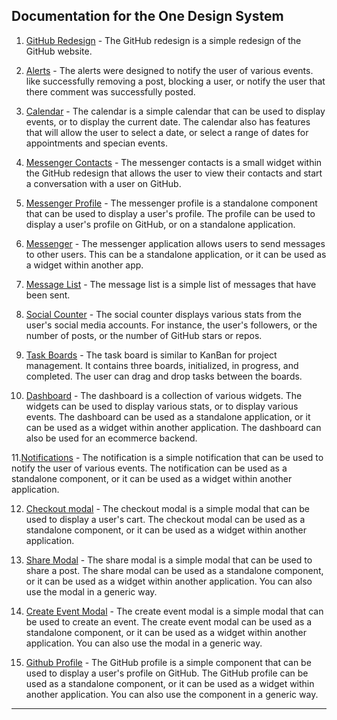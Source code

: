 ## Documentation for the One Design System

1. [GitHub Redesign](./git-redesign.md) - The GitHub redesign is a simple redesign of the GitHub website.

2. [Alerts](./alerts.md) - The alerts were designed to notify the user of various events. like
    successfully removing a post, blocking a user, or notify the user that there comment was
    successfully posted.

3. [Calendar](./calendar.md) - The calendar is a simple calendar that can be used to display
    events, or to display the current date. The calendar also has features that will allow 
    the user to select a date, or select a range of dates for appointments and specian events.

4. [Messenger Contacts](./messenger-contacts.md) - The messenger contacts is a small widget 
    within the GitHub redesign that allows the user to view their contacts and start a conversation 
    with a user on GitHub.

5. [Messenger Profile](./messenger-profile.md) - The messenger profile is a standalone component 
    that can be used to display a user's profile. The profile can be used to display a user's 
    profile on GitHub, or on a standalone application.

6. [Messenger](./messenger.md) - The messenger application allows users to send messages to 
    other users. This can be a standalone application, or it can be used as a widget within 
    another app.

7. [Message List](./message-list.md) - The message list is a simple list of messages that have
    been sent.

8. [Social Counter](./social-counters.md) - The social counter displays various stats from the
    user's social media accounts. For instance, the user's followers, or the number of posts, or 
    the number of GitHub stars or repos.

9. [Task Boards](./task-boards.md) - The task board is similar to KanBan for project management.
    It contains three boards, initialized, in progress, and completed. The user can drag and drop
    tasks between the boards.

10. [Dashboard](./dashboard.md) - The dashboard is a collection of various widgets. The widgets
    can be used to display various stats, or to display various events. The dashboard can be 
    used as a standalone application, or it can be used as a widget within another application.
    The dashboard can also be used for an ecommerce backend.

11.[Notifications](./notification.md) - The notification is a simple notification that can be
     used to notify the user of various events. The notification can be used as a standalone 
     component, or it can be used as a widget within another application.

12. [Checkout modal](./checkout-modal.md) - The checkout modal is a simple modal that can be used
    to display a user's cart. The checkout modal can be used as a standalone component, or it can
    be used as a widget within another application.

13. [Share Modal](./share-modal.md) - The share modal is a simple modal that can be used to share
    a post. The share modal can be used as a standalone component, or it can be used as a widget
    within another application. You can also use the modal in a generic way.

14. [Create Event Modal](./create-event-modal.md) - The create event modal is a simple modal that
    can be used to create an event. The create event modal can be used as a standalone component,
    or it can be used as a widget within another application. You can also use the modal in a 
    generic way.

15. [Github Profile](./github-profile.md) - The GitHub profile is a simple component that can be used to display
    a user's profile on GitHub. The GitHub profile can be used as a standalone component, or it 
    can be used as a widget within another application. You can also use the component in a 
    generic way.

<hr>




